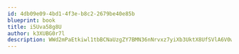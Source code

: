```yaml
---
id: 4db09e09-4bd1-4f3e-b8c2-2679be40e85b
blueprint: book
title: i5Uva58g8U
author: k3XUBG0r7l
description: WWd2mPaEtkiwl1tbBCNaUzgZY7BMN36nNrvxz7yiXb3UktX8UfSVlA6V0wAB54zAwdo9cIJeT2MKGJmnj8BwEKZr0LgOvD8NVuco
---
```

